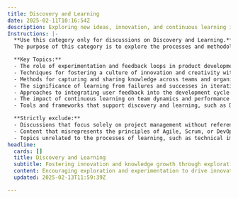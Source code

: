 ```yaml
---
title: Discovery and Learning
date: 2025-02-11T10:16:54Z
description: Exploring new ideas, innovation, and continuous learning in product and software development.
Instructions: |-
  **Use this category only for discussions on Discovery and Learning.**  
  The purpose of this category is to explore the processes and methodologies that foster innovation, experimentation, and continuous learning within product and software development. It emphasises the importance of adapting to new information and insights to enhance team performance and product quality.

  **Key Topics:**
  - The role of experimentation and feedback loops in product development.
  - Techniques for fostering a culture of innovation and creativity within teams.
  - Methods for capturing and sharing knowledge across teams and organisations.
  - The significance of learning from failures and successes in iterative processes.
  - Approaches to integrating user feedback into the development cycle.
  - The impact of continuous learning on team dynamics and performance.
  - Tools and frameworks that support discovery and learning, such as Design Thinking and Lean Startup.

  **Strictly exclude:**
  - Discussions that focus solely on project management without reference to learning or discovery.
  - Content that misrepresents the principles of Agile, Scrum, or DevOps in the context of innovation.
  - Topics unrelated to the processes of learning, such as technical implementation details without a learning aspect.
headline:
  cards: []
  title: Discovery and Learning
  subtitle: Fostering innovation and knowledge growth through exploration and experimentation in product and software development.
  content: Encouraging exploration and experimentation to drive innovation and enhance knowledge within product and software development. Posts should delve into techniques for fostering creativity, iterative learning, and adaptive problem-solving, while addressing the complexities of team dynamics and organisational culture.
  updated: 2025-02-13T11:59:39Z

---
```


